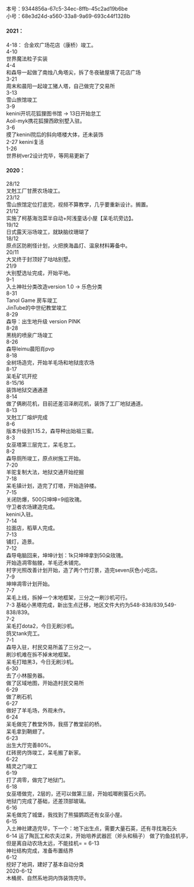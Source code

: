 本号：9344856a-67c5-34ec-8ffb-45c2ad19b6be  
小号：68e3d24d-a560-33a8-9a69-693c44f1328b  
#### 2021：  
4-18：
合金欢广场花店（康桥）竣工。  
4-10  
世界魔法粒子实装  
4-4  
和森导一起做了南烛八角塔尖，拆了冬夜破屋填了花店广场  
3-21  
周末和晨阳一起竣工猪人塔，自己做完了交易所  
3-13  
雪山旅馆竣工  
3-9  
kenini开坑花狐狸图书馆 -> 13日开始怠工  
Aoil-myk携花狐狸西欧别墅入驻。  
3-6  
摸了kenini院后的斜向塔楼大体，还未装饰  
2-27
kenini复活  
1-26  
世界树ver2设计完毕，等网易更新了  

#### 2020：
28/12  
叉尅工厂甘蔗农场竣工。  
23/12  
雪山旅馆定位打底完，视频不算教学，几乎要重新设计。搁置。  
21/12  
实施了柯基海泡菜半自动+阿浅童话小屋【呆毛坑旁边】。  
19/12  
日式露天浴场竣工，就缺脑纹珊瑚了  
18/12  
原点区防刷怪计划，火把换海晶灯、温泉材料筹备中。  
20/11  
大叉终于封顶好了咕咕别墅。  
21/9  
大别墅选址完成，开始平地。  
9-1  
入土神社分类改造version 1.0 -> 乐色分类    
8-31  
Tanol Game 房车竣工  
JinTube的中世纪教堂竣工  
8-29  
森导：出生地升级 version PINK  
8-28  
黑桃的喷泉广场竣工  
8-26  
森导leimu晨阳肖pvp  
8-18  
全树场造完，开始羊毛场和地狱庞农场  
8-17  
呆毛矿坑开挖  
8-15/16  
装饰地狱交通通道  
8-14  
做了俩刷花机，目前还差沼泽刷花机，装饰了工厂地狱通道。  
8-13  
叉尅工厂熔炉完成  
8-6  
版本升级到1.15.2，森导种出始祖三蜜。  
8-3  
女巫塔第三层完工，呆毛怠工。  
8-2  
森导厕所竣工，原点树施工开始。  
7-20  
羊驼复制大法，地狱交通开始挖掘  
7-18  
呆毛镇计划，造完了灯塔，开始造钟楼。  
7-15  
关闭防爆，500只坤坤=9组玫瑰。  
守卫者农场建造完成。  
kenini入驻。  
7-14  
拉面店，稻草人完成。  
7-13  
铺灯，造景。  
7-12  
森导电脑回来，坤坤计划：1k只坤坤拿到50朵玫瑰。  
开始造凋零骷髅，羊毛还未铺完。  
村字光照改善计划开始，造了两个竹灯景，造完seven灰色小吃店。  
7-9  
坤坤凋零计划开始。  
7-7  
呆毛上线，拆掉一个末地框架，三分之一刷沙机可行。  
7-3 
基础小黑塔完成，新出生点迁移，地区文件大约为548-838/839,549-838/839。  
7-2  
呆毛打dota2，今日无刷沙机。  
鸽叉tank完工。  
7-1  
森导入驻，村民交易所盖了三分之一。  
刷沙机难在拆不掉末地框架。  
呆毛打暗黑3，今日无刷沙机。  
6-30   
去了小林服务器。   
做了区域地图，开始造村民交易所   
6-29  
做了刷石机  
6-27  
做好了羊毛场，外观未作。  
6-24  
呆毛做完了教堂外饰，我搭了教堂前的桥。  
呆毛拿到鞘翅了。  
6-23  
出生大厅完善80%。  
红砖房内饰竣工，呆毛搬了新家。  
6-22  
精灵之门竣工  
6-19  
打了凋零，做完了地狱门。  
6-18  
女巫塔做完，2层的，还可以做第三层，开始呱唧刷萤石火药。  
地狱门完成了基础，还差顶部玻璃。  
6-16  
呆毛做完了城堡，我找到了熊猫鹦鹉还有女巫小屋。  
6-15  
入土神社建造完毕，下一个：地下出生点，需要大量石英，还有寻找海石头  
6-14
运了陶瓦工和农夫过来，开始培养武器匠（斧头和稿子）
做了钓鱼挂机亭，但是离自动农场太远，不能挂机= =
6-13  
神社结构完成，准备布置结界  
6-12  
挖好了地洞，建好了基本自动分类  
2020-6-12  
木桶房、自然系地洞内饰装饰完毕。